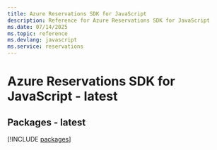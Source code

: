 ```yaml
---
title: Azure Reservations SDK for JavaScript
description: Reference for Azure Reservations SDK for JavaScript
ms.date: 07/14/2025
ms.topic: reference
ms.devlang: javascript
ms.service: reservations
---
```

# Azure Reservations SDK for JavaScript - latest
## Packages - latest
[!INCLUDE [packages](reservations-index.md)]